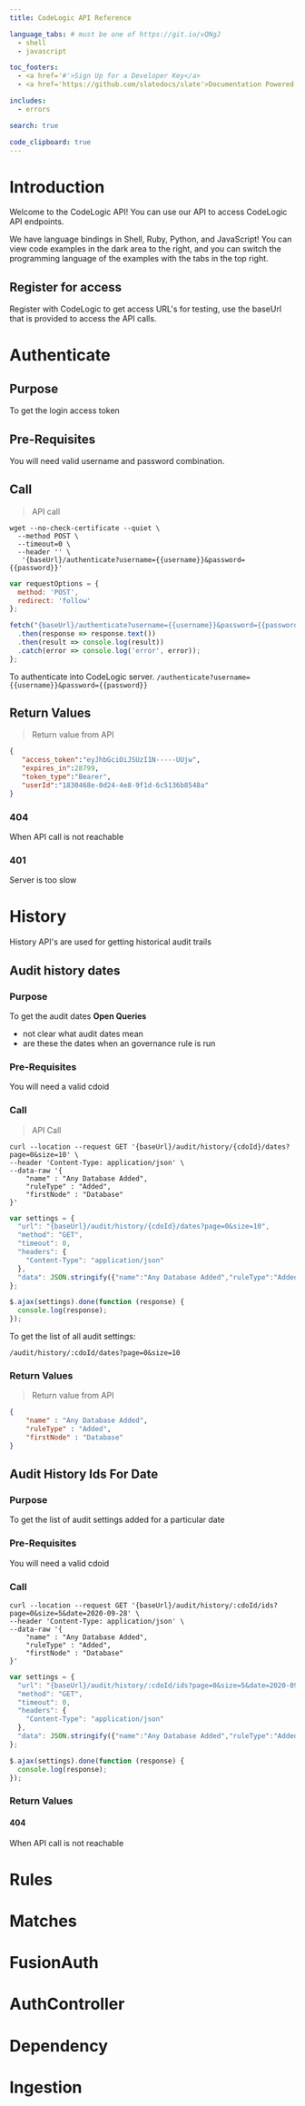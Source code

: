 ```yaml
---
title: CodeLogic API Reference

language_tabs: # must be one of https://git.io/vQNgJ
  - shell
  - javascript

toc_footers:
  - <a href='#'>Sign Up for a Developer Key</a>
  - <a href='https://github.com/slatedocs/slate'>Documentation Powered by Slate</a>

includes:
  - errors

search: true

code_clipboard: true
---
```


# Introduction

Welcome to the CodeLogic API! You can use our API to access CodeLogic API endpoints.

We have language bindings in Shell, Ruby, Python, and JavaScript! You can view code examples in the dark area to the right, and you can switch the programming language of the examples with the tabs in the top right.

## Register for access
Register with CodeLogic to get access URL's for testing, use the baseUrl that is provided to access the API calls. 

# Authenticate
## Purpose
To get the login access token
## Pre-Requisites
You will need valid username and password combination.
## Call
> API call

```shell
wget --no-check-certificate --quiet \
  --method POST \
  --timeout=0 \
  --header '' \
   '{baseUrl}/authenticate?username={{username}}&password={{password}}'
```

```javascript
var requestOptions = {
  method: 'POST',
  redirect: 'follow'
};

fetch("{baseUrl}/authenticate?username={{username}}&password={{password}}", requestOptions)
  .then(response => response.text())
  .then(result => console.log(result))
  .catch(error => console.log('error', error));
};
```
To authenticate into CodeLogic server.
`
/authenticate?username={{username}}&password={{password}}
`
## Return Values
> Return value from API

```json
{
   "access_token":"eyJhbGciOiJSUzI1N-----UUjw",
   "expires_in":28799,
   "token_type":"Bearer",
   "userId":"1830468e-0d24-4e8-9f1d-6c5136b8548a"
}
```
### 404
When API call is not reachable
### 401
Server is too slow
# History
History API's are used for getting historical audit trails 
## Audit history dates
### Purpose
To get the audit dates
**Open Queries**
* not clear what audit dates mean
* are these the dates when an governance rule is run
### Pre-Requisites
You will need a valid cdoid
### Call
>API Call

```shell
curl --location --request GET '{baseUrl}/audit/history/{cdoId}/dates?page=0&size=10' \
--header 'Content-Type: application/json' \
--data-raw '{
	"name" : "Any Database Added",
	"ruleType" : "Added",
	"firstNode" : "Database"
}'
```

```javascript
var settings = {
  "url": "{baseUrl}/audit/history/{cdoId}/dates?page=0&size=10",
  "method": "GET",
  "timeout": 0,
  "headers": {
    "Content-Type": "application/json"
  },
  "data": JSON.stringify({"name":"Any Database Added","ruleType":"Added","firstNode":"Database"}),
};

$.ajax(settings).done(function (response) {
  console.log(response);
});
```
To get the list of all audit settings:

`
/audit/history/:cdoId/dates?page=0&size=10
`
### Return Values
> Return value from API

```json
{
	"name" : "Any Database Added",
	"ruleType" : "Added",
	"firstNode" : "Database"
}
```
## Audit History Ids For Date
### Purpose
To get the list of audit settings added for a particular date
### Pre-Requisites
You will need a valid cdoid
### Call
```shell
curl --location --request GET '{baseUrl}/audit/history/:cdoId/ids?page=0&size=5&date=2020-09-28' \
--header 'Content-Type: application/json' \
--data-raw '{
	"name" : "Any Database Added",
	"ruleType" : "Added",
	"firstNode" : "Database"
}'
```

```javascript
var settings = {
  "url": "{baseUrl}/audit/history/:cdoId/ids?page=0&size=5&date=2020-09-28",
  "method": "GET",
  "timeout": 0,
  "headers": {
    "Content-Type": "application/json"
  },
  "data": JSON.stringify({"name":"Any Database Added","ruleType":"Added","firstNode":"Database"}),
};

$.ajax(settings).done(function (response) {
  console.log(response);
});
```
### Return Values
#### 404
When API call is not reachable

# Rules
# Matches

# FusionAuth
# AuthController
# Dependency
# Ingestion
